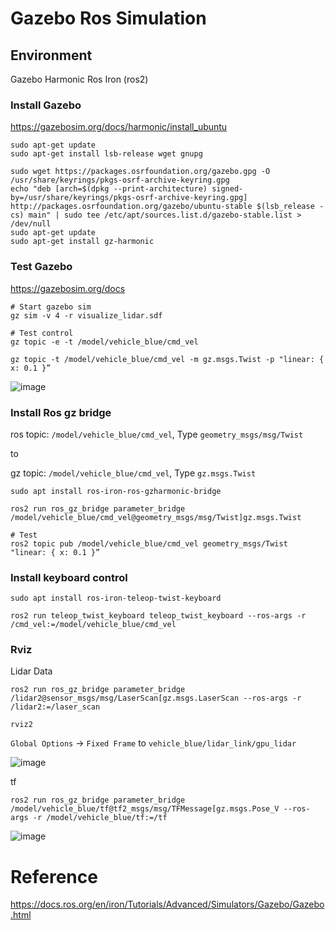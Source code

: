 # Gazebo Ros Simulation 

## Environment
Gazebo Harmonic
Ros Iron (ros2)

### Install Gazebo
https://gazebosim.org/docs/harmonic/install_ubuntu
```shell
sudo apt-get update
sudo apt-get install lsb-release wget gnupg

sudo wget https://packages.osrfoundation.org/gazebo.gpg -O /usr/share/keyrings/pkgs-osrf-archive-keyring.gpg
echo "deb [arch=$(dpkg --print-architecture) signed-by=/usr/share/keyrings/pkgs-osrf-archive-keyring.gpg] http://packages.osrfoundation.org/gazebo/ubuntu-stable $(lsb_release -cs) main" | sudo tee /etc/apt/sources.list.d/gazebo-stable.list > /dev/null
sudo apt-get update
sudo apt-get install gz-harmonic
```

### Test Gazebo
https://gazebosim.org/docs

```shell
# Start gazebo sim
gz sim -v 4 -r visualize_lidar.sdf

# Test control
gz topic -e -t /model/vehicle_blue/cmd_vel

gz topic -t /model/vehicle_blue/cmd_vel -m gz.msgs.Twist -p "linear: { x: 0.1 }”
```

![image](https://github.com/andaccc/tech-roadmap/assets/8611553/0cb81ed4-a6cf-45a1-af4e-d39f27bf0b26)


### Install Ros gz bridge
ros topic: `/model/vehicle_blue/cmd_vel`, Type `geometry_msgs/msg/Twist`

to 

gz topic: `/model/vehicle_blue/cmd_vel`, Type `gz.msgs.Twist`


```shell
sudo apt install ros-iron-ros-gzharmonic-bridge

ros2 run ros_gz_bridge parameter_bridge /model/vehicle_blue/cmd_vel@geometry_msgs/msg/Twist]gz.msgs.Twist

# Test
ros2 topic pub /model/vehicle_blue/cmd_vel geometry_msgs/Twist "linear: { x: 0.1 }”
```

### Install keyboard control
```shell
sudo apt install ros-iron-teleop-twist-keyboard

ros2 run teleop_twist_keyboard teleop_twist_keyboard --ros-args -r /cmd_vel:=/model/vehicle_blue/cmd_vel
```

### Rviz

Lidar Data
```shell
ros2 run ros_gz_bridge parameter_bridge /lidar2@sensor_msgs/msg/LaserScan[gz.msgs.LaserScan --ros-args -r /lidar2:=/laser_scan

rviz2
```
`Global Options` -> `Fixed Frame` to `vehicle_blue/lidar_link/gpu_lidar`

![image](https://github.com/andaccc/tech-roadmap/assets/8611553/8473ff28-2267-4793-ac8d-5cd6976650ee)

tf
```shell
ros2 run ros_gz_bridge parameter_bridge /model/vehicle_blue/tf@tf2_msgs/msg/TFMessage[gz.msgs.Pose_V --ros-args -r /model/vehicle_blue/tf:=/tf
```

![image](https://github.com/andaccc/tech-roadmap/assets/8611553/ff96b40c-7adf-4e8f-93db-3e599f624837)


# Reference 
https://docs.ros.org/en/iron/Tutorials/Advanced/Simulators/Gazebo/Gazebo.html
